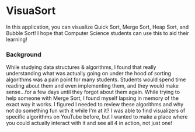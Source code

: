 # VisuaSort

In this application, you can visualize Quick Sort, Merge Sort, Heap Sort, and Bubble Sort! I hope that Computer Science students can use this to aid their learning!

### Background

While studying data structures & algorithms, I found that really understanding what was actually going on under the hood of sorting algorithms was a pain point for many students. Students would spend time reading about them and even implementing them, and they would make sense...for a few days until they forgot about them again. While trying to help someone with Merge Sort, I found myself lapsing in memory of the exact way it works. I figured I needed to review these algorithms and why not do something fun with it while I'm at it? I was able to find visualizers of specific algorithms on YouTube before, but I wanted to make a place where you could actually interact with it and see all 4 in action, not just one!
